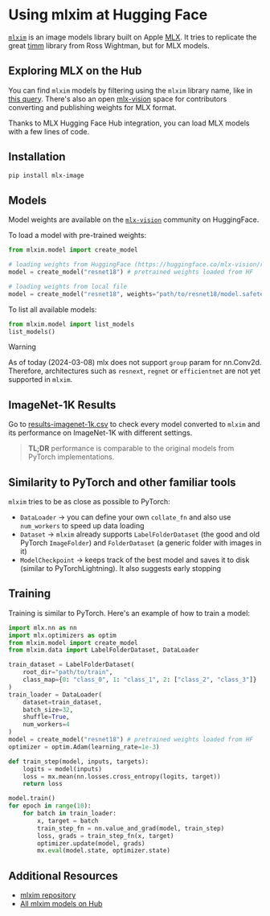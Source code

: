 # Using mlxim at Hugging Face

[`mlxim`](https://github.com/riccardomusmeci/mlx-image) is an image models library built on Apple [MLX](https://github.com/ml-explore/mlx). It tries to replicate the great [timm](https://github.com/huggingface/pytorch-image-models) library from Ross Wightman, but for MLX models.


## Exploring MLX on the Hub

You can find `mlxim` models by filtering using the `mlxim` library name, like in [this query](https://huggingface.co/models?library=mlxim&sort=trending).
There's also an open [mlx-vision](https://huggingface.co/mlx-vision) space for contributors converting and publishing weights for MLX format.

Thanks to MLX Hugging Face Hub integration, you can load MLX models with a few lines of code. 

## Installation

```bash
pip install mlx-image
```

## Models

Model weights are available on the [`mlx-vision`](https://huggingface.co/mlx-vision) community on HuggingFace.

To load a model with pre-trained weights:
```python
from mlxim.model import create_model

# loading weights from HuggingFace (https://huggingface.co/mlx-vision/resnet18-mlxim)
model = create_model("resnet18") # pretrained weights loaded from HF

# loading weights from local file
model = create_model("resnet18", weights="path/to/resnet18/model.safetensors")
```

To list all available models:

```python
from mlxim.model import list_models
list_models()
```
> [!WARNING]
> As of today (2024-03-08) mlx does not support `group` param for nn.Conv2d. Therefore, architectures such as `resnext`, `regnet` or `efficientnet` are not yet supported in `mlxim`.

## ImageNet-1K Results

Go to [results-imagenet-1k.csv](https://github.com/riccardomusmeci/mlx-image/blob/main/results/results-imagenet-1k.csv) to check every model converted to `mlxim` and its performance on ImageNet-1K with different settings.

> **TL;DR** performance is comparable to the original models from PyTorch implementations.


## Similarity to PyTorch and other familiar tools

`mlxim` tries to be as close as possible to PyTorch:
- `DataLoader` -> you can define your own `collate_fn` and also use `num_workers` to speed up data loading
- `Dataset` -> `mlxim` already supports `LabelFolderDataset` (the good and old PyTorch `ImageFolder`) and `FolderDataset` (a generic folder with images in it)
- `ModelCheckpoint` -> keeps track of the best model and saves it to disk (similar to PyTorchLightning). It also suggests early stopping

## Training

Training is similar to PyTorch. Here's an example of how to train a model:

```python
import mlx.nn as nn
import mlx.optimizers as optim
from mlxim.model import create_model
from mlxim.data import LabelFolderDataset, DataLoader

train_dataset = LabelFolderDataset(
    root_dir="path/to/train",
    class_map={0: "class_0", 1: "class_1", 2: ["class_2", "class_3"]}
)
train_loader = DataLoader(
    dataset=train_dataset,
    batch_size=32,
    shuffle=True,
    num_workers=4
)
model = create_model("resnet18") # pretrained weights loaded from HF
optimizer = optim.Adam(learning_rate=1e-3)

def train_step(model, inputs, targets):
    logits = model(inputs)
    loss = mx.mean(nn.losses.cross_entropy(logits, target))
    return loss

model.train()
for epoch in range(10):
    for batch in train_loader:
        x, target = batch
        train_step_fn = nn.value_and_grad(model, train_step)
        loss, grads = train_step_fn(x, target)
        optimizer.update(model, grads)
        mx.eval(model.state, optimizer.state)
```

## Additional Resources

* [mlxim repository](https://github.com/riccardomusmeci/mlx-image)
* [All mlxim models on Hub](https://huggingface.co/models?library=mlxim&sort=trending)
